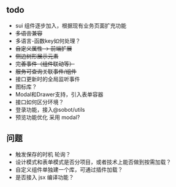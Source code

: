 ## todo

- sui 组件逐步加入，根据现有业务页面扩充功能
- <s>多语言兼容</s>
- 多语言-函数key如何处理？
- <s>自定义属性 -> 前端扩展</s>
- <s>侧边树形展示元素</s>
- <s>完善事件（组件联动等）</s>
- <s>服务可查询关联事件/组件</s>
- 接口更新时的全局监听事件
- 图标库？
- Modal和Drawer支持，引入表单容器
- 接口如何区分环境？
- 登录功能，接入@sobot/utils
- 预览功能优化 采用 modal?

## 问题
- 触发保存的时机 轮询？
- 设计模式和表单模式是否分项目，或者技术上能否做到按需加载？
- 自定义组件单独建一个库，可通过插件加载？
- 是否接入 jsx 编译功能？